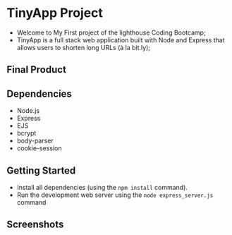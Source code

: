 # TinyApp Project

- Welcome to My First project of the lighthouse Coding Bootcamp;
- TinyApp is a full stack web application built with Node and Express that allows users to shorten long URLs (à la bit.ly);

## Final Product


## Dependencies

- Node.js
- Express
- EJS
- bcrypt
- body-parser
- cookie-session

## Getting Started

- Install all dependencies (using the `npm install` command).
- Run the development web server using the `node express_server.js` command

## Screenshots